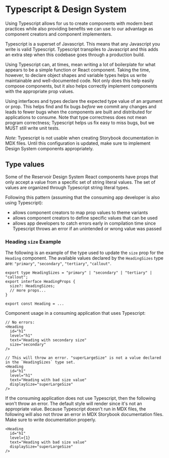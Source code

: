 # Typescript & Design System

Using Typescript allows for us to create components with modern best practices while also providing benefits we can use to our advantage as component creators and component implementers.

Typescript is a superset of Javascript. This means that any Javascript you write is valid Typescript. Typescript transpiles to Javascript and this adds an extra step when this codebase goes through a production build.

Using Typescript can, at times, mean writing a lot of boilerplate for what appears to be a simple function or React component. Taking the time, however, to declare object shapes and variable types helps us write maintainable and well-documented code. Not only does this help easily compose components, but it also helps correctly implement components with the appropriate prop values.

Using interfaces and types declare the expected type value of an argument or prop. This helps find and fix bugs _before_ we commit any changes and leads to fewer bugs when the components are built and distributed for applications to consume. Note that type correctness does not mean program correctness; Typescript helps us fix easy to miss bugs, but we MUST still write unit tests.

_Note_: Typescript is not usable when creating Storybook documentation in MDX files. Until this configuration is updated, make sure to implement Design System components appropriately.

## Type values

Some of the Reservoir Design System React components have props that only accept a value from a specific set of string literal values. The set of values are organized through Typescript string literal types.

Following this pattern (assuming that the consuming app developer is also using Typescript):

- allows component creators to map prop values to theme variants
- allows component creators to define specific values that can be used
- allows app developers to catch errors early in compilation time since Typescript throws an error if an unintended or wrong value was passed

### Heading `size` Example

The following is an example of the type used to update the `size` prop for the `Heading` component. The available values declared by the `HeadingSizes` type are: `"primary"`, `"secondary"`, `"tertiary"`, `"callout"`.

```tsx
export type HeadingSizes = "primary" | "secondary" | "tertiary" | "callout";
export interface HeadingProps {
  size?: HeadingSizes;
  // more props...
}

export const Heading = ...
```

Component usage in a consuming application that uses Typescript:

```tsx
// No errors:
<Heading
  id="h1"
  level="h1"
  text="Heading with secondary size"
  size="secondary"
/>

// This will throw an error. "superLargeSize" is not a value declared in the `HeadingSizes` type set.
<Heading
  id="h1"
  level="h1"
  text="Heading with bad size value"
  displaySize="superLargeSize"
/>
```

If the consuming application does not use Typescript, then the following won't throw an error. The default style will render since it's not an appropriate value. Because Typescript doesn't run in MDX files, the following will also not throw an error in MDX Storybook documentation files. Make sure to write documentation properly.

```tsx
<Heading
  id="h1"
  level={1}
  text="Heading with bad size value"
  displaySize="superLargeSize"
/>
```
